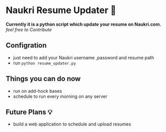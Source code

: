 # Naukri Resume Updater 🚀

**Currently it is a python script which update your resume on Naukri.com.** 
 _feel free to Contribute_
## Configration 
- just need to add your Naukri username ,password and resume path
- run ```python resume_updater.py ```

## Things you can do now
-  run on add-hock bases
-  schedule to run every morning on any server

## Future Plans 💡
- build a web application to schedule and upload resumes



